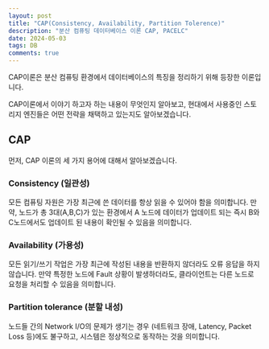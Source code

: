 ```yaml
---
layout: post
title: "CAP(Consistency, Availability, Partition Tolerence)"
description: "분산 컴퓨팅 데이터베이스 이론 CAP, PACELC"
date: 2024-05-03
tags: DB
comments: true
---
```

CAP이론은 분산 컴퓨팅 환경에서 데이터베이스의 특징을 정리하기 위해 등장한 이론입니다.

CAP이론에서 이야기 하고자 하는 내용이 무엇인지 알아보고, 현대에서 사용중인 스토리지 엔진들은 어떤 전략을 채택하고 있는지도 알아보겠습니다.

## CAP
먼저, CAP 이론의 세 가지 용어에 대해서 알아보겠습니다.

### Consistency (일관성)
모든 컴퓨팅 자원은 가장 최근에 쓴 데이터를 항상 읽을 수 있어야 함을 의미합니다.
만약, 노드가 총 3대(A,B,C)가 있는 환경에서 A 노드에 데이터가 업데이트 되는 즉시 B와 C노드에서도 업데이트 된 내용이 확인될 수 있음을 의미합니다.

### Availability (가용성)
모든 읽기/쓰기 작업은 가장 최근에 작성된 내용을 반환하지 않더라도 오류 응답을 하지 않습니다.
만약 특정한 노드에 Fault 상황이 발생하더라도, 클라이언트는 다른 노드로 요청을 처리할 수 있음을 의미합니다.

### Partition tolerance (분할 내성)
노드들 간의 Network I/O의 문제가 생기는 경우 (네트워크 장애, Latency, Packet Loss 등)에도 불구하고, 시스템은 정상적으로 동작하는 것을 의미합니다.

